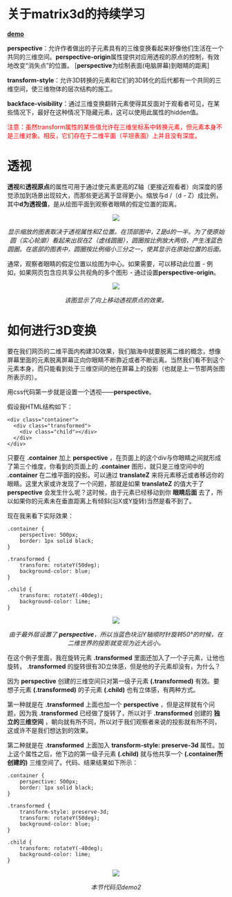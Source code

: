# 关于matrix3d的持续学习

**[demo](https://ztachi.github.io/learn-matrix3d/src/)**

**perspective**：允许作者做出的子元素具有的三维变换看起来好像他们生活在一个共同的三维空间。**perspective-origin**属性提供对应用透视的原点的控制，有效地改变“消失点”的位置。
[**perspective**为绘制表面(电脑屏幕)到眼睛的距离]

**transform-style**：允许3D转换的元素和它们的3D转化的后代都有一个共同的三维空间，使三维物体的层次结构的施工。

**backface-visibility**：通过三维变换翻转元素使得其反面对于观看者可见，在某些情况下，最好在这种情况下隐藏元素，这可以使用此属性的hidden值。

<font color=red>注意：虽然transform属性的某些值允许在三维坐标系中转换元素，但元素本身不是三维对象。相反，它们存在于二维平面（平坦表面）上并且没有深度。</font>

# 透视
**透视**和**透视原点**的属性可用于通过使元素更高的Z轴（更接近观看者）向深度的感觉添加到场景出现较大，而那些更远离于显得更小。缩放与d /（d - Z）成比例，其中**d为透视值**，是从绘图平面到观察者眼睛的假定位置的距离。  

<p align="center"><img src="https://ztachi.github.io/learn-matrix3d/src/noteImages/perspective_distance.png"></p>

_<p align="center">显示缩放的图表取决于透视属性和Z位置。在顶部图中，Z是d的一半。为了使原始圆（实心轮廓）看起来出现在Z（虚线圆圈），圆圈按比例放大两倍，产生浅蓝色圆圈。在底部的图表中，圆圈按比例缩小三分之一，使其显示在原始位置的后面。</p>_  

通常，观察者眼睛的假定位置以绘图为中心。如果需要，可以移动此位置 - 例如，如果网页包含应共享公共视角的多个图形 - 通过设置**perspective-origin**。  

<p align="center"><img src="https://ztachi.github.io/learn-matrix3d/src/noteImages/perspective_origin.png"></p>

_<p align="center">该图显示了向上移动透视原点的效果。</p>_

# 如何进行3D变换
要在我们网页的二维平面内构建3D效果，我们脑海中就要脱离二维的概念，想像屏幕里面的元素脱离屏幕正向你眼睛不断靠近或者不断远离。当然我们看不到这个元素本身，而只能看到处于三维空间的他在屏幕上的投影（也就是上一节那两张图所表示的）。

用css代码第一步就是设置一个透视——**perspective**。

假设我HTML结构如下：
```
<div class="container">
  <div class="transformed">
    <div class="child"></div>
  </div>
</div>
 ```
只要在 **.container** 加上 **perspective** ，在页面上的这个div与你眼睛之间就形成了第三个维度，你看到的页面上的 **.container** 图形，就只是三维空间中的 **.container** 在二维平面的投影。可以通过 **translateZ** 来将元素移近或者移远你的眼睛。这里大家或许发现了一个问题，那就是如果 **translateZ** 的值大于了 **perspective** 会发生什么呢？这时候，由于元素已经移动到你 **眼睛后面** 去了，所以如果你的元素未在垂直距离上有倾斜(沿X或Y旋转)当然是看不到了。

现在我来看下实际效果：
```
.container {
    perspective: 500px;
    border: 1px solid black;
}

.transformed {
    transform: rotateY(50deg);
    background-color: blue;
}

.child {
    transform: rotateY(-40deg);
    background-color: lime;
}
```

<p align="center"><img src="https://ztachi.github.io/learn-matrix3d/src/noteImages/s1.png"></p>

_<p align="center">由于最外层设置了 **perspective**，所以当蓝色块沿Y轴顺时针旋转50°的时候，在二维世界的投影就变现为近大远小。</p>_


在这个例子里面，我在旋转元素 **.transformed** 里面还加入了一个子元素，让他也旋转， **.transformed** 的旋转很有3D立体感，但是他的子元素却没有，为什么？

因为 **perspective** 创建的三维空间只对第一级子元素 **(.transformed)** 有效。要想子元素 **(.transformed)** 的子元素 **(.child)** 也有立体感，有两种方式。

第一种就是在 **.transformed** 上面也加一个 **perspective** ，但是这样就有个问题，因为我 **.transformed** 已经做了旋转了，所以对于 **.transformed** 创建的 **独立的三维空间** ，朝向就有所不同，所以对于我们观察者来说的投影就有所不同，这或许不是我们想达到的效果。

第二种就是在 **.transformed** 上面加入 **transform-style: preserve-3d** 属性。加上这个属性之后，他下边的第一级子元素 **(.child)** 就与他共享一个 **(.container所创建的)** 三维空间了。代码、结果结果如下所示：

```
.container {
    perspective: 500px;
    border: 1px solid black;
}

.transformed {
    transform-style: preserve-3d;
    transform: rotateY(50deg);
    background-color: blue;
}

.child {
    transform: rotateY(-40deg);
    background-color: lime;
}
```

<p align="center"><img src="https://ztachi.github.io/learn-matrix3d/src/noteImages/s2.png"></p>

_<p align="center">本节代码见demo2</p>_
